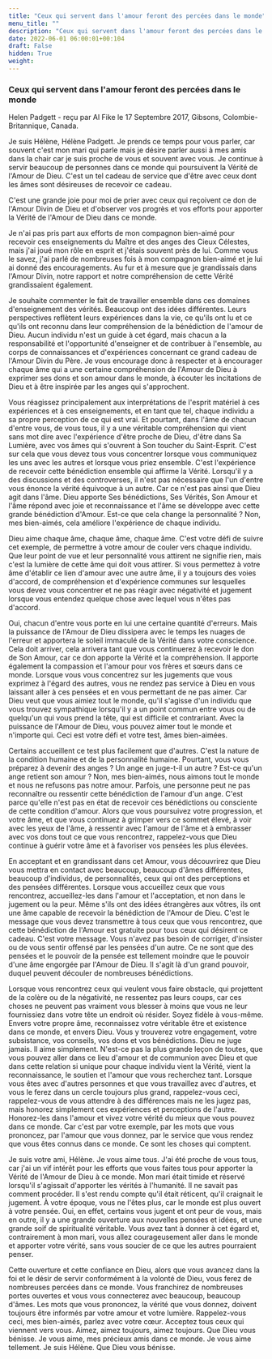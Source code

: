 ```yaml
---
title: "Ceux qui servent dans l'amour feront des percées dans le monde"
menu_title: ""
description: "Ceux qui servent dans l'amour feront des percées dans le monde"
date: 2022-06-01 06:00:01+00:104
draft: False
hidden: True
weight:
---
```

### Ceux qui servent dans l'amour feront des percées dans le monde

Helen Padgett - reçu par Al Fike le 17 Septembre 2017, Gibsons, Colombie-Britannique, Canada.

Je suis Hélène, Hélène Padgett. Je prends ce temps pour vous parler, car souvent c'est mon mari qui parle mais je désire parler aussi à mes amis dans la chair car je suis proche de vous et souvent avec vous. Je continue à servir beaucoup de personnes dans ce monde qui poursuivent la Vérité de l'Amour de Dieu. 
C'est un tel cadeau de service que d'être avec ceux dont les âmes sont désireuses de recevoir ce cadeau. 

C'est une grande joie pour moi de prier avec ceux qui reçoivent ce don de l'Amour Divin de Dieu et d'observer vos progrès et vos efforts pour apporter la Vérité de l'Amour de Dieu dans ce monde.

Je n'ai pas pris part aux efforts de mon compagnon bien-aimé pour recevoir ces enseignements du Maître et des anges des Cieux Célestes, mais j'ai joué mon rôle en esprit et j'étais souvent près de lui. Comme vous le savez, j'ai parlé de nombreuses fois à mon compagnon bien-aimé et je lui ai donné des encouragements. Au fur et à mesure que je grandissais dans l'Amour Divin, notre rapport et notre compréhension de cette Vérité grandissaient également.

Je souhaite commenter le fait de travailler ensemble dans ces domaines d'enseignement des vérités. Beaucoup ont des idées différentes. Leurs perspectives reflètent leurs expériences dans la vie, ce qu'ils ont lu et ce qu'ils ont reconnu dans leur compréhension de la bénédiction de l'amour de Dieu. Aucun individu n'est un guide à cet égard, mais chacun a la responsabilité et l'opportunité d'enseigner et de contribuer à l'ensemble, au corps de connaissances et d'expériences concernant ce grand cadeau de l'Amour Divin du Père. Je vous encourage donc à respecter et à encourager chaque âme qui a une certaine compréhension de l'Amour de Dieu à exprimer ses dons et son amour dans le monde, à écouter les incitations de Dieu et à être inspirée par les anges qui s'approchent.

Vous réagissez principalement aux interprétations de l'esprit matériel à ces expériences et à ces enseignements, et en tant que tel, chaque individu a sa propre perception de ce qui est vrai. Et pourtant, dans l'âme de chacun d'entre vous, de vous tous, il y a une véritable compréhension qui vient sans mot dire avec l'expérience d'être proche de Dieu, d'être dans Sa Lumière, avec vos âmes qui s'ouvrent à Son toucher du Saint-Esprit. C'est sur cela que vous devez tous vous concentrer lorsque vous communiquez les uns avec les autres et lorsque vous priez ensemble. C'est l'expérience de recevoir cette bénédiction ensemble qui affirme la Vérité. Lorsqu'il y a des discussions et des controverses, il n'est pas nécessaire que l'un d'entre vous énonce la vérité équivoque à un autre. Car ce n'est pas ainsi que Dieu agit dans l'âme. Dieu apporte Ses bénédictions, Ses Vérités, Son Amour et l'âme répond avec joie et reconnaissance et l'âme se développe avec cette grande bénédiction d'Amour. Est-ce que cela change la personnalité ? Non, mes bien-aimés, cela améliore l'expérience de chaque individu.

Dieu aime chaque âme, chaque âme, chaque âme. C'est votre défi de suivre cet exemple, de permettre à votre amour de couler vers chaque individu. Que leur point de vue et leur personnalité vous attirent ne signifie rien, mais c'est la lumière de cette âme qui doit vous attirer. Si vous permettez à votre âme d'établir ce lien d'amour avec une autre âme, il y a toujours des voies d'accord, de compréhension et d'expérience communes sur lesquelles vous devez vous concentrer et ne pas réagir avec négativité et jugement lorsque vous entendez quelque chose avec lequel vous n'êtes pas d'accord.

Oui, chacun d'entre vous porte en lui une certaine quantité d'erreurs. Mais la puissance de l'Amour de Dieu dissipera avec le temps les nuages de l'erreur et apportera le soleil immaculé de la Vérité dans votre conscience. Cela doit arriver, cela arrivera tant que vous continuerez à recevoir le don de Son Amour, car ce don apporte la Vérité et la compréhension. Il apporte également la compassion et l'amour pour vos frères et sœurs dans ce monde. Lorsque vous vous concentrez sur les jugements que vous exprimez à l'égard des autres, vous ne rendez pas service à Dieu en vous laissant aller à ces pensées et en vous permettant de ne pas aimer. Car Dieu veut que vous aimiez tout le monde, qu'il s'agisse d'un individu que vous trouvez sympathique lorsqu'il y a un point commun entre vous ou de quelqu'un qui vous prend la tête, qui est difficile et contrariant. Avec la puissance de l'Amour de Dieu, vous pouvez aimer tout le monde et n'importe qui. Ceci est votre défi et votre test, âmes bien-aimées. 

Certains accueillent ce test plus facilement que d'autres. C'est la nature de la condition humaine et de la personnalité humaine. Pourtant, vous vous préparez à devenir des anges ? Un ange en juge-t-il un autre ? Est-ce qu'un ange retient son amour ? Non, mes bien-aimés, nous aimons tout le monde et nous ne refusons pas notre amour. Parfois, une personne peut ne pas reconnaître ou ressentir cette bénédiction de l'amour d'un ange. C'est parce qu'elle n'est pas en état de recevoir ces bénédictions ou consciente de cette condition d'amour. Alors que vous poursuivez votre progression, et votre âme, et que vous continuez à grimper vers ce sommet élevé, à voir avec les yeux de l'âme, à ressentir avec l'amour de l'âme et à embrasser avec vos dons tout ce que vous rencontrez, rappelez-vous que Dieu continue à guérir votre âme et à favoriser vos pensées les plus élevées.

En acceptant et en grandissant dans cet Amour, vous découvrirez que Dieu vous mettra en contact avec beaucoup, beaucoup d'âmes différentes, beaucoup d'individus, de personnalités, ceux qui ont des perceptions et des pensées différentes. Lorsque vous accueillez ceux que vous rencontrez, accueillez-les dans l'amour et l'acceptation, et non dans le jugement ou la peur. Même s'ils ont des idées étrangères aux vôtres, ils ont une âme capable de recevoir la bénédiction de l'Amour de Dieu. C'est le message que vous devez transmettre à tous ceux que vous rencontrez, que cette bénédiction de l'Amour est gratuite pour tous ceux qui désirent ce cadeau. C'est votre message. Vous n'avez pas besoin de corriger, d'insister ou de vous sentir offensé par les pensées d'un autre. Ce ne sont que des pensées et le pouvoir de la pensée est tellement moindre que le pouvoir d'une âme engorgée par l'Amour de Dieu. Il s'agit là d'un grand pouvoir, duquel peuvent découler de nombreuses bénédictions.

Lorsque vous rencontrez ceux qui veulent vous faire obstacle, qui projettent de la colère ou de la négativité, ne ressentez pas leurs coups, car ces choses ne peuvent pas vraiment vous blesser à moins que vous ne leur fournissiez dans votre tête un endroit où résider. Soyez fidèle à vous-même. Envers votre propre âme, reconnaissez votre véritable être et existence dans ce monde, et envers Dieu. Vous y trouverez votre engagement, votre subsistance, vos conseils, vos dons et vos bénédictions. Dieu ne juge jamais. Il aime simplement. N'est-ce pas la plus grande leçon de toutes, que vous pouvez aller dans ce lieu d'amour et de communion avec Dieu et que dans cette relation si unique pour chaque individu vient la Vérité, vient la reconnaissance, le soutien et l'amour que vous recherchez tant. Lorsque vous êtes avec d'autres personnes et que vous travaillez avec d'autres, et vous le ferez dans un cercle toujours plus grand, rappelez-vous ceci, rappelez-vous de vous attendre à des différences mais ne les jugez pas, mais honorez simplement ces expériences et perceptions de l'autre. Honorez-les dans l'amour et vivez votre vérité du mieux que vous pouvez dans ce monde. Car c'est par votre exemple, par les mots que vous prononcez, par l'amour que vous donnez, par le service que vous rendez que vous êtes connus dans ce monde. Ce sont les choses qui comptent.

Je suis votre ami, Hélène. Je vous aime tous. J'ai été proche de vous tous, car j'ai un vif intérêt pour les efforts que vous faites tous pour apporter la Vérité de l'Amour de Dieu à ce monde. Mon mari était timide et réservé lorsqu'il s'agissait d'apporter les vérités à l'humanité. Il ne savait pas comment procéder. Il s'est rendu compte qu'il était réticent, qu'il craignait le jugement. À votre époque, vous ne l'êtes plus, car le monde est plus ouvert à votre pensée. Oui, en effet, certains vous jugent et ont peur de vous, mais en outre, il y a une grande ouverture aux nouvelles pensées et idées, et une grande soif de spiritualité véritable. Vous avez tant à donner à cet égard et, contrairement à mon mari, vous allez courageusement aller dans le monde et apporter votre vérité, sans vous soucier de ce que les autres pourraient penser. 

Cette ouverture et cette confiance en Dieu, alors que vous avancez dans la foi et le désir de servir conformément à la volonté de Dieu, vous ferez de nombreuses percées dans ce monde. Vous franchirez de nombreuses portes ouvertes et vous vous connecterez avec beaucoup, beaucoup d'âmes. Les mots que vous prononcez, la vérité que vous donnez, doivent toujours être informés par votre amour et votre lumière. Rappelez-vous ceci, mes bien-aimés, parlez avec votre cœur. Acceptez tous ceux qui viennent vers vous. Aimez, aimez toujours, aimez toujours. Que Dieu vous bénisse. Je vous aime, mes précieux amis dans ce monde. Je vous aime tellement. Je suis Hélène. Que Dieu vous bénisse.

